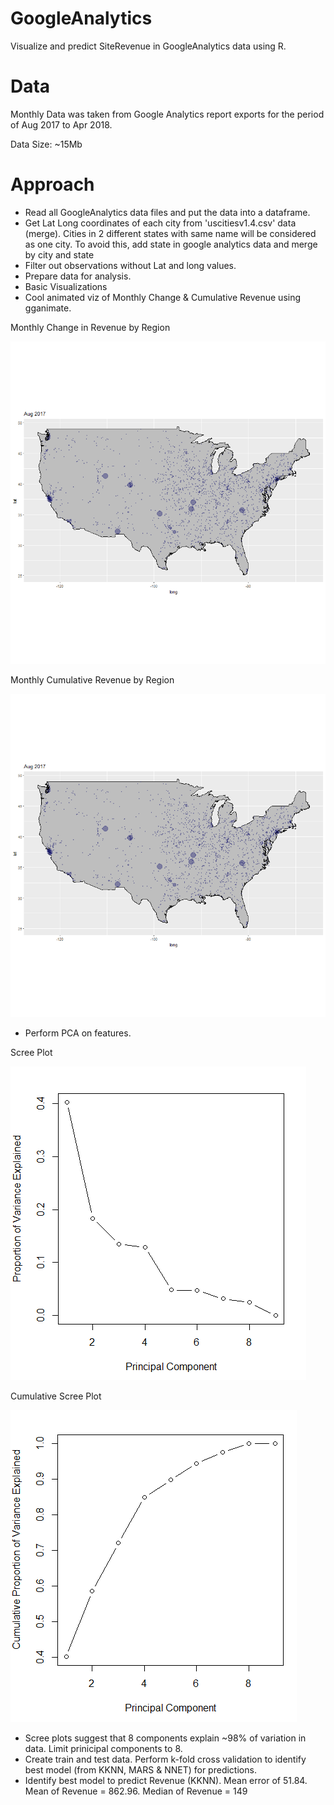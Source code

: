 # GoogleAnalytics
Visualize and predict SiteRevenue in GoogleAnalytics data using R. 

# Data
Monthly Data was taken from Google Analytics report exports for the period of Aug 2017 to Apr 2018. 

Data Size: ~15Mb

# Approach

- Read all GoogleAnalytics data files and put the data into a dataframe. 
- Get Lat Long coordinates of each city from 'uscitiesv1.4.csv' data (merge). Cities in 2 different states with same name will be considered as one city. To avoid this, add state in google analytics data and merge by city and state
- Filter out observations without Lat and long values.
- Prepare data for analysis.
- Basic Visualizations
- Cool animated viz of Monthly Change & Cumulative Revenue using gganimate.

Monthly Change in Revenue by Region

![Monthly Change in Revenue by Region](https://github.com/RaghavRajaram/GoogleAnalytics/blob/master/MonthlyChange.gif)

Monthly Cumulative Revenue by Region

![Monthly Cumulative Revenue by Region](https://github.com/RaghavRajaram/GoogleAnalytics/blob/master/MonthlyCumulativeChange.gif)

- Perform PCA on features.

Scree Plot

![Scree](https://github.com/RaghavRajaram/GoogleAnalytics/blob/master/Scree.PNG)

Cumulative Scree Plot

![Scree](https://github.com/RaghavRajaram/GoogleAnalytics/blob/master/CumulativeScree.PNG)

- Scree plots suggest that 8 components explain ~98% of variation in data. Limit prinicipal components to 8.
- Create train and test data. Perform k-fold cross validation to identify best model (from KKNN, MARS & NNET) for predictions.
- Identify best model to predict Revenue (KKNN). Mean error of 51.84. Mean of Revenue = 862.96. Median of Revenue = 149